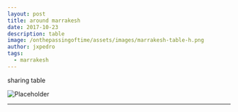 ```yaml
---
layout: post
title: around marrakesh
date: 2017-10-23
description: table
image: /onthepassingoftime/assets/images/marrakesh-table-h.png
author: jxpedro
tags: 
  - marrakesh
---
```

<p >sharing table</p>

![Placeholder](/onthepassingoftime/assets/images/marrakesh-table.jpg)

<p></p>

<hr/>
